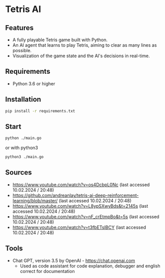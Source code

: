 # Tetris AI

## Features
- A fully playable Tetris game built with Python.
- An AI agent that learns to play Tetris, aiming to clear as many lines as possible.
- Visualization of the game state and the AI's decisions in real-time.

## Requirements
- Python 3.6 or higher

## Installation
```bash 
pip install -r requirements.txt
```

## Start
```bash 
python ./main.go
```
or with python3
```bash
python3 ./main.go
```

## Sources
- https://www.youtube.com/watch?v=os4DcbpL0Nc (last accessed 10.02.2024 / 20:48)
- https://github.com/andreanlay/tetris-ai-deep-reinforcement-learning/blob/master/ (last accessed 10.02.2024 / 20:48)
- https://www.youtube.com/watch?v=L8ypSXwyBds&t=2145s (last accessed 10.02.2024 / 20:48)
- https://www.youtube.com/watch?v=nF_crEtmpBo&t=5s (last accessed 10.02.2024 / 20:48)
- https://www.youtube.com/watch?v=t3fbETsIBCY (last accessed 10.02.2024 / 20:48)

## Tools
- Chat GPT, version 3.5 by OpenAI - https://chat.openai.com
    - Used as code assistant for code explanation, debugger and english correct for documentation